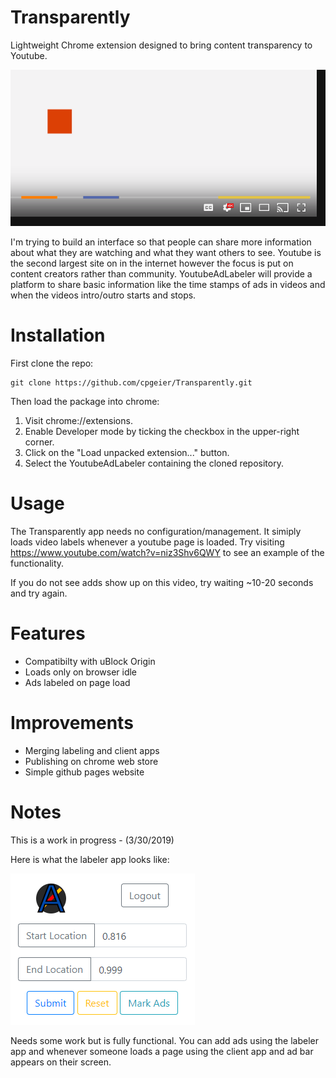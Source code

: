 # Transparently

Lightweight Chrome extension designed to bring content transparency to Youtube. 

![Concept Art](/images/design.png)

I'm trying to build an interface so that people can share more information about what they are watching and what they want others to see. Youtube is the second largest site on in the internet however the focus is put on content creators rather than community. YoutubeAdLabeler will provide a platform to share basic information like the time stamps of ads in videos and when the videos intro/outro starts and stops. 

# Installation

First clone the repo:
```
git clone https://github.com/cpgeier/Transparently.git
```
Then load the package into chrome:
1. Visit chrome://extensions.
2. Enable Developer mode by ticking the checkbox in the upper-right corner.
3. Click on the "Load unpacked extension..." button.
4. Select the YoutubeAdLabeler containing the cloned repository.

# Usage

The Transparently app needs no configuration/management. It simiply loads video labels whenever a youtube page is loaded. Try visiting https://www.youtube.com/watch?v=niz3Shv6QWY to see an example of the functionality.

If you do not see adds show up on this video, try waiting ~10-20 seconds and try again.

# Features

- Compatibilty with uBlock Origin
- Loads only on browser idle
- Ads labeled on page load

# Improvements

- Merging labeling and client apps
- Publishing on chrome web store
- Simple github pages website

# Notes

This is a work in progress - (3/30/2019)

Here is what the labeler app looks like:

![Labeler](/images/labeler.png)

Needs some work but is fully functional. You can add ads using the labeler app and whenever someone loads a page using the client app and ad bar appears on their screen.
